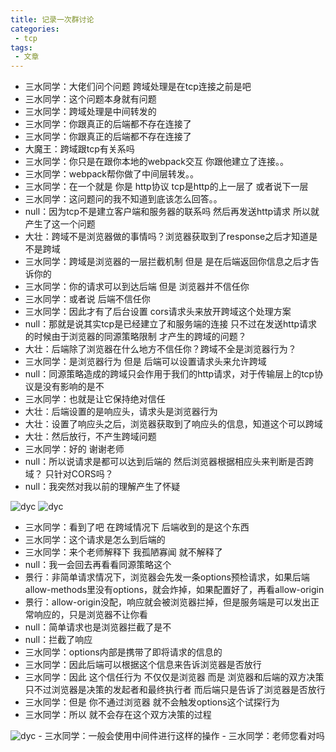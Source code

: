 ```yaml
---
title: 记录一次群讨论
categories:
 - tcp
tags:
 - 文章
---
```

- 三水同学：大佬们问个问题  跨域处理是在tcp连接之前是吧
- 三水同学：这个问题本身就有问题
- 三水同学：跨域处理是中间转发的
- 三水同学：你跟真正的后端都不存在连接了
- 三水同学：你跟真正的后端都不存在连接了
- 大魔王：跨域跟tcp有关系吗
- 三水同学：你只是在跟你本地的webpack交互 你跟他建立了连接。。
- 三水同学：webpack帮你做了中间层转发。。
- 三水同学：在一个就是 你是 http协议 tcp是http的上一层了 或者说下一层 
- 三水同学：这问题问的我不知道到底该怎么回答。。
- null：因为tcp不是建立客户端和服务器的联系吗 然后再发送http请求  所以就产生了这一个问题
- 大壮：跨域不是浏览器做的事情吗？浏览器获取到了response之后才知道是不是跨域
- 三水同学：跨域是浏览器的一层拦截机制 但是 是在后端返回你信息之后才告诉你的 
- 三水同学：你的请求可以到达后端 但是 浏览器并不信任你
- 三水同学：或者说 后端不信任你
- 三水同学：因此才有了后台设置 cors请求头来放开跨域这个处理方案
- null：那就是说其实tcp是已经建立了和服务端的连接 只不过在发送http请求的时候由于浏览器的同源策略限制 才产生的跨域的问题？
- 大壮：后端除了浏览器在什么地方不信任你？跨域不全是浏览器行为？
- 三水同学：是浏览器行为 但是 后端可以设置请求头来允许跨域
- null：同源策略造成的跨域只会作用于我们的http请求，对于传输层上的tcp协议是没有影响的是不
- 三水同学：也就是让它保持绝对信任
- 大壮：后端设置的是响应头，请求头是浏览器行为
- 大壮：设置了响应头之后，浏览器获取到了响应头的信息，知道这个可以跨域
- 大壮：然后放行，不产生跨域问题
- 三水同学：好的 谢谢老师
- null：所以说请求是都可以达到后端的 然后浏览器根据相应头来判断是否跨域？ 只针对CORS吗？
- null：我突然对我以前的理解产生了怀疑

<img src="https://webdyc.oss-cn-beijing.aliyuncs.com/blog/%E5%BE%AE%E4%BF%A1%E5%9B%BE%E7%89%87_20210512105200.png" alt="dyc" title="dyc" class="zoom-custom-imgs">

<img src="https://webdyc.oss-cn-beijing.aliyuncs.com/blog/%E5%BE%AE%E4%BF%A1%E5%9B%BE%E7%89%87_20210512105211.png" alt="dyc" title="dyc" class="zoom-custom-imgs">

- 三水同学：看到了吧 在跨域情况下 后端收到的是这个东西
- 三水同学：这个请求是怎么到后端的
- 三水同学：来个老师解释下 我孤陋寡闻 就不解释了
- null：我一会回去再看看同源策略这个
- 景行：非简单请求情况下，浏览器会先发一条options预检请求，如果后端allow-methods里没有options，就会炸掉，如果配置好了，再看allow-origin
- 景行：allow-origin没配，响应就会被浏览器拦掉，但是服务端是可以发出正常响应的，只是浏览器不让你看
- null：简单请求也是浏览器拦截了是不 
- null：拦截了响应
- 三水同学：options内部是携带了即将请求的信息的
- 三水同学：因此后端可以根据这个信息来告诉浏览器是否放行
- 三水同学：因此 这个信任行为 不仅仅是浏览器 而是 浏览器和后端的双方决策 只不过浏览器是决策的发起者和最终执行者 而后端只是告诉了浏览器是否放行
- 三水同学：但是 你不通过浏览器 就不会触发options这个试探行为
- 三水同学：所以 就不会存在这个双方决策的过程
<img src="https://webdyc.oss-cn-beijing.aliyuncs.com/blog/%E5%BE%AE%E4%BF%A1%E5%9B%BE%E7%89%87_20210512105719.png" alt="dyc" title="dyc" class="zoom-custom-imgs">
- 三水同学：一般会使用中间件进行这样的操作
- 三水同学：老师您看对吗











